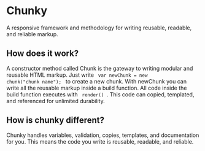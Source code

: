 # Chunky
A responsive framework and methodology for writing reusable, readable, and reliable markup.

## How does it work?
A constructor method called Chunk is the gateway to writing modular and reusable HTML markup. Just write <code> var newChunk = new chunk("chunk name"); </code> to create a new chunk. With newChunk you can write all the reusable markup inside a build function. All code inside the build function executes with <code> render() </code>. This code can copied, templated, and referenced for unlimited durability.

## How is chunky different?
Chunky handles variables, validation, copies, templates, and documentation for you. This means the code you write is reusable, readable, and reliable.

